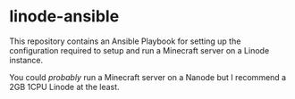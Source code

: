 # linode-ansible

This repository contains an Ansible Playbook for setting up the configuration required to setup and run a Minecraft server on a Linode instance.

You could _probably_ run a Minecraft server on a Nanode but I recommend a 2GB 1CPU Linode at the least.
